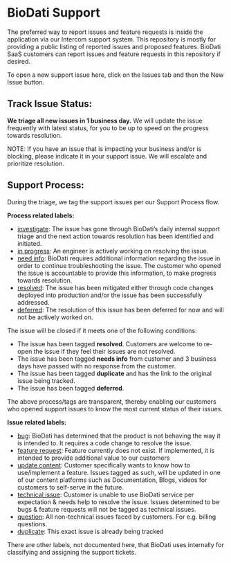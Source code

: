 # BioDati Support

The preferred way to report issues and feature requests is inside the application via our Intercom support system.  This repository is mostly for providing a public listing of reported issues and proposed features. BioDati SaaS customers can report issues and feature requests in this repository if desired.

To open a new support issue here, click on the Issues tab and then the New Issue button.

Track Issue Status:
------------------

**We triage all new issues in 1 business day.** We will update the issue frequently with latest status, for you to be up to speed on the progress towards resolution.

NOTE: If you have an issue that is impacting your business and/or is blocking, please indicate it in your support issue. We will escalate and prioritize resolution.

Support Process:
----------------
During the triage, we tag the support issues per our Support Process flow.

**Process related labels:**

-  [investigate](https://github.com/biodati/support/labels/investigate): The issue has gone through BioDati’s daily internal support triage and the next action towards resolution has been identified and initiated.
- [in progress](https://github.com/biodati/support/labels/in%20progress): An engineer is actively working on resolving the issue.
- [need info](https://github.com/biodati/support/labels/needs%20info): BioDati requires additional information regarding the issue in order to continue troubleshooting the issue. The customer who opened the issue is accountable to provide this information, to make progress towards resolution.
- [resolved](https://github.com/biodati/support/labels/resolved): The issue has been mitigated either through code changes deployed into production and/or the issue has been successfully addressed.
- [deferred](https://github.com/biodati/support/labels/deferred): The resolution of this issue has been deferred for now and will not be actively worked on.

The issue will be closed if it meets one of the following conditions:

- The issue has been tagged **resolved**. Customers are welcome to re-open the issue if they feel their issues are not resolved.
- The issue has been tagged **needs info** from customer and 3 business days have passed with no response from the customer.
- The issue has been tagged **duplicate** and has the link to the original issue being tracked.
- The issue has been tagged **deferred**.

The above process/tags are transparent, thereby enabling our customers who opened support issues to know the most current status of their issues.

**Issue related labels:**

- [bug](https://github.com/biodati/support/labels/bug): BioDati has determined that the product is not behaving the way it is intended to. It requires a code change to resolve the issue.
- [feature request](https://github.com/biodati/support/labels/feature%20request): Feature currently does not exist. If implemented, it is intended to provide additional value to our customers
- [update content](https://github.com/biodati/support/labels/update%20content): Customer specifically wants to know how to use/implement a feature. Issues tagged as such, will be updated in one of our content platforms such as Documentation, Blogs, videos for customers to self-serve in the future.
- [technical issue](https://github.com/biodati/support/labels/technical%20issue):  Customer is unable to use BioDati service per expectation & needs help to resolve the issue. Issues determined to be bugs & feature requests will not be tagged as technical issues.
- [question](https://github.com/biodati/support/labels/question): All non-technical issues faced by customers. For e.g. billing questions.
- [duplicate](https://github.com/biodati/support/labels/duplicate): This exact issue is already being tracked

There are other labels, not documented here, that BioDati uses internally for classifying and assigning the support tickets.

